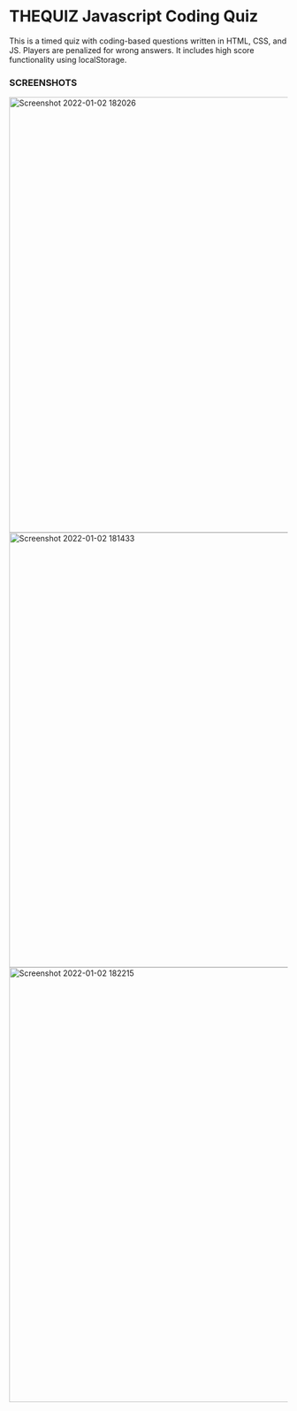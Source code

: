 # THEQUIZ Javascript Coding Quiz

This is a timed quiz with coding-based questions written in HTML, CSS, and JS.
Players are penalized for wrong answers.
It includes high score functionality using localStorage.


### SCREENSHOTS

<img width="786" alt="Screenshot 2022-01-02 182026" src="https://user-images.githubusercontent.com/64736572/147892094-c6019a99-b7c3-4823-92cf-f756a20cba68.png">

<img width="785" alt="Screenshot 2022-01-02 181433" src="https://user-images.githubusercontent.com/64736572/147891962-485aae12-3f60-47a2-a2cd-378db808207d.png">

<img width="785" alt="Screenshot 2022-01-02 182215" src="https://user-images.githubusercontent.com/64736572/147892107-726b43ac-07f7-4edb-b6e2-0c2a6055bc50.png">






